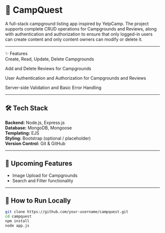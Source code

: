 # 🌲 CampQuest <br>

A full-stack campground listing app inspired by YelpCamp. The project supports complete CRUD operations for Campgrounds and Reviews, along with authentication and authorization to ensure that only logged-in users can create content and only content owners can modify or delete it.<br>

---

✨ Features <br>
Create, Read, Update, Delete Campgrounds <br>

Add and Delete Reviews for Campgrounds <br>

User Authentication and Authorization for Campgrounds and Reviews <br>

Server-side Validation and Basic Error Handling <br>



---

## 🛠️ Tech Stack <br>

**Backend:** Node.js, Express.js <br>
**Database:** MongoDB, Mongoose <br>
**Templating:** EJS <br>
**Styling:** Bootstrap (optional / placeholder) <br>
**Version Control:** Git & GitHub <br>

---

## 🚧 Upcoming Features <br>

- Image Upload for Campgrounds <br>
- Search and Filter functionality <br>

---

## 🏁 How to Run Locally <br>

```bash
git clone https://github.com/your-username/campquest.git
cd campquest
npm install
node app.js
